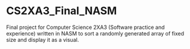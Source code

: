 # CS2XA3_Final_NASM
Final project for Computer Science 2XA3 (Software practice and experience) written in NASM to sort a randomly generated array of fixed size and display it as a visual.
